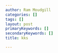 ```yaml
---
author: Ram Moudgill
categories: []
tags: []
layout: post
primaryKeywords: []
secondaryKeywords: []
title: kks

---
```


